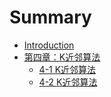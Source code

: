 # Summary

* [Introduction](README.md)
* [第四章：K近邻算法](Chapter4/4-1.md)
   * [4-1 K近邻算法](Chapter4/4-1.md)
   * [4-2 K近邻算法](Chapter4/4-1.md)